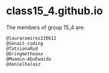 # class15_4.github.io

The members of group 15_4 are:

    @lauraramirez220612
    @Senait-coding
    @TatsianaRud
    @bringmetheaxx
    @Moamin-AbuEwaida
    @danielhalasz
